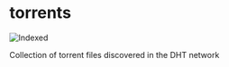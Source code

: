 torrents 
========
![Indexed](https://img.shields.io/badge/indexed-228366-blue)

Collection of torrent files discovered in the DHT network
